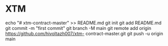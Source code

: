 # XTM
echo "# xtm-contract-master" >> README.md 
git init 
git add README.md 
git commit -m "first commit" 
git branch -M main 
git remote add origin https://github.com/hivoltazh007/xtm- contract-master.git
 git push -u origin main
